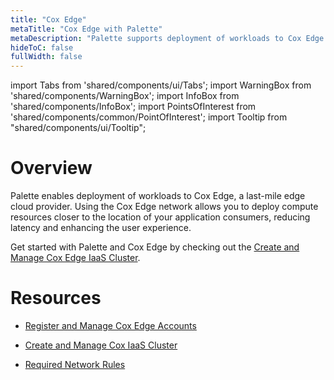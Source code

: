 ```yaml
---
title: "Cox Edge"
metaTitle: "Cox Edge with Palette"
metaDescription: "Palette supports deployment of workloads to Cox Edge."
hideToC: false
fullWidth: false
---
```


import Tabs from 'shared/components/ui/Tabs';
import WarningBox from 'shared/components/WarningBox';
import InfoBox from 'shared/components/InfoBox';
import PointsOfInterest from 'shared/components/common/PointOfInterest';
import Tooltip from "shared/components/ui/Tooltip";

# Overview

Palette enables deployment of workloads to Cox Edge, a last-mile edge cloud provider. Using the Cox Edge network allows you to deploy compute resources closer to the location of your application consumers, reducing latency and enhancing the user experience. 

Get started with Palette and Cox Edge by checking out the [Create and Manage Cox Edge IaaS Cluster](/clusters/public-cloud/cox-edge/create-cox-cluster).



# Resources

- [Register and Manage Cox Edge Accounts](/clusters/public-cloud/cox-edge/add-cox-edge-accounts)

- [Create and Manage Cox IaaS Cluster](/clusters/public-cloud/cox-edge/create-cox-cluster)

- [Required Network Rules](/clusters/public-cloud/cox-edge/network-rules)
